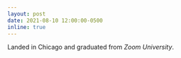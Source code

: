 ```yaml
---
layout: post
date: 2021-08-10 12:00:00-0500
inline: true
---
```


Landed in Chicago and graduated from *Zoom University*.

